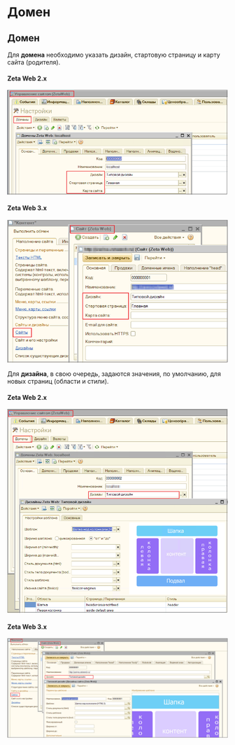 # Домен

## Домен

Для **домена** необходимо указать дизайн, стартовую страницу и карту сайта (родителя).

#### Zeta Web 2.x

![](<../.gitbook/assets/Image 31.png>)

#### Zeta Web 3.x

![](<../.gitbook/assets/Image 32 (1).png>)

Для **дизайна**, в свою очередь, задаются значения, по умолчанию, для новых страниц (области и стили).

#### Zeta Web 2.x

![](<../.gitbook/assets/Image 33.png>)

#### Zeta Web 3.x

![](<../.gitbook/assets/Image 34 (1).png>)
